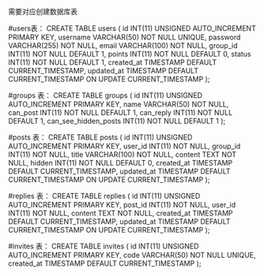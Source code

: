 需要对应创建数据库表

#users表：
CREATE TABLE users (
  id INT(11) UNSIGNED AUTO_INCREMENT PRIMARY KEY,
  username VARCHAR(50) NOT NULL UNIQUE,
  password VARCHAR(255) NOT NULL,
  email VARCHAR(100) NOT NULL,
  group_id INT(11) NOT NULL DEFAULT 1,
  points INT(11) NOT NULL DEFAULT 0,
  status INT(11) NOT NULL DEFAULT 1,
  created_at TIMESTAMP DEFAULT CURRENT_TIMESTAMP,
  updated_at TIMESTAMP DEFAULT CURRENT_TIMESTAMP ON UPDATE CURRENT_TIMESTAMP
);


#groups 表：
CREATE TABLE groups (
  id INT(11) UNSIGNED AUTO_INCREMENT PRIMARY KEY,
  name VARCHAR(50) NOT NULL,
  can_post INT(11) NOT NULL DEFAULT 1,
  can_reply INT(11) NOT NULL DEFAULT 1,
  can_see_hidden_posts INT(11) NOT NULL DEFAULT 1
);


#posts 表：
CREATE TABLE posts (
  id INT(11) UNSIGNED AUTO_INCREMENT PRIMARY KEY,
  user_id INT(11) NOT NULL,
  group_id INT(11) NOT NULL,
  title VARCHAR(100) NOT NULL,
  content TEXT NOT NULL,
  hidden INT(11) NOT NULL DEFAULT 0,
  created_at TIMESTAMP DEFAULT CURRENT_TIMESTAMP,
  updated_at TIMESTAMP DEFAULT CURRENT_TIMESTAMP ON UPDATE CURRENT_TIMESTAMP
);


#replies 表：
CREATE TABLE replies (
  id INT(11) UNSIGNED AUTO_INCREMENT PRIMARY KEY,
  post_id INT(11) NOT NULL,
  user_id INT(11) NOT NULL,
  content TEXT NOT NULL,
  created_at TIMESTAMP DEFAULT CURRENT_TIMESTAMP,
  updated_at TIMESTAMP DEFAULT CURRENT_TIMESTAMP ON UPDATE CURRENT_TIMESTAMP
);


#invites 表：
CREATE TABLE invites (
  id INT(11) UNSIGNED AUTO_INCREMENT PRIMARY KEY,
  code VARCHAR(50) NOT NULL UNIQUE,
  created_at TIMESTAMP DEFAULT CURRENT_TIMESTAMP
);

